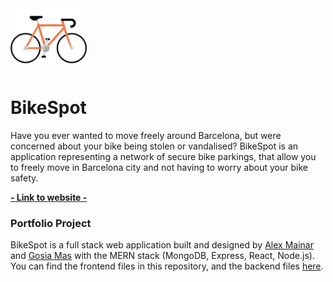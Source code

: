 <a href="https://bikespot.netlify.app/">
  <img height="100" src="/public/bike_700x575-removebg-preview.png">
</a>



# BikeSpot


Have you ever wanted to move freely around Barcelona, but were concerned about your bike being stolen or vandalised?
BikeSpot is an application representing a network of secure bike parkings, that allow you to freely move in Barcelona city and not having to worry about your bike safety.

**[- Link to website -](https://bikespot.netlify.app/)**


### Portfolio Project

BikeSpot is a full stack web application built and designed by [Alex Mainar](https://github.com/amainalu) and [Gosia Mas](https://github.com/GosiaMas) with the MERN stack (MongoDB, Express, React, Node.js). You can find the frontend files in this repository, and the backend files [here](https://github.com/GosiaMas/BikeSpot-server). 
